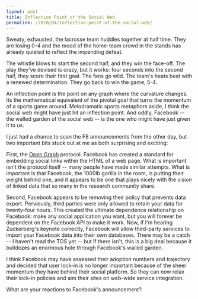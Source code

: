 ```yaml
---
layout: post
title: Inflection Point of the Social Web
permalink: /2010/04/inflection-point-of-the-social-web/
---
```


Sweaty, exhausted, the lacrosse team huddles together at half time. They are
losing 0-4 and the mood of the home-team crowd in the stands has already
quieted to reflect the impending defeat. 

The whistle blows to start the second half, and they win the face-off. The play
they've devised is crazy, but it works: four seconds into the second half, they
score their first goal. The fans go wild. The team's heats beat with a renewed
determination. They go back to win the game, 5-4. 

An inflection point is the point on any graph where the curvature changes. Its
the mathematical equivalent of the pivotal goal that turns the momentum of a
sports game around. Melodramatic sports metaphors aside, I think the social web
might have just hit an inflection point. And oddly, Facebook -- the walled
garden of the social web -- is the one who might have just given it to us. 

I just had a chance to scan the F8 announcements from the other day, but two
important bits stuck out at me as both surprising and exciting:

First, the [Open Graph](http://opengraphprotocol.org/) protocol. Facebook has
created a standard for embedding social links within the HTML of a web page.
What is important isn't the protocol itself -- many people have made similar
attempts. What is important is that Facebook, the 1000lb gorilla in the room,
is putting their weight behind one, and it appears to be one that plays nicely
with the vision of linked data that so many in the research community share. 

Second, Facebook appears to be removing their policy that prevents data export.
Perviously, third parties were only allowed to retain your data for twenty-four
hours. This created the ultimate dependence relationship on Facebook: make any
social application you want, but you will forever be dependent on the Facebook
API to make it work. Now, if I'm hearing Zuckerberg's keynote correctly,
Facebook will allow third-party services to import your Facebook data into
their own databases. There may be a catch -- I haven't read the TOS yet -- but
if there isn't, this is a big deal because it bulldozes an enormous hole
  through Facebook's walled garden.

I think Facebook may have assessed their adoption numbers and trajectory and
decided that user lock-in is no longer important because of the sheer momentum
they have behind their social platform. So they can now relax their lock-in
policies and aim their sites on web-wide service integration.

What are your reactions to Facebook's announcement?


